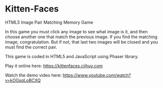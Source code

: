 # Kitten-Faces
HTML5 Image Pair Matching Memory Game

In this game you must click any image to see what image is it, and then choose another one that match the previous image. If you find the matching image, congratulation. But if not, that last two images will be closed and you must find the correct pair.

This game is coded in HTML5 and JavaScript using Phaser library.

Play it online here: https://kittenfaces.ciihuy.com

Watch the demo video here: https://www.youtube.com/watch?v=kOGsqLoBCXQ
